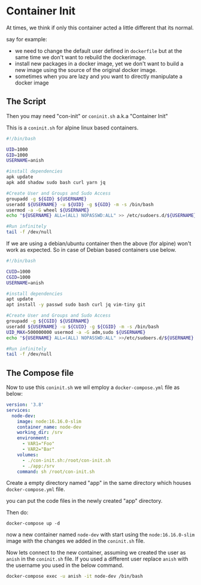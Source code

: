 # Container Init

At times, we think if only this container acted a little different that its normal.

say for example:

- we need to change the default user defined in `dockerfile` but at the same time we don't want to rebuild the dockerimage.
- install new packages in a docker image, yet we don't want to build a new image using the source of the original docker image.
- sometimes when you are lazy and you want to directly manipulate a docker image

## The Script

Then you may need "con-init" or `coninit.sh` a.k.a "Container Init"

This is a `coninit.sh` for alpine linux based containers.

``` bash
#!/bin/bash

UID=1000
GID=1000
USERNAME=anish

#install dependencies
apk update
apk add shadow sudo bash curl yarn jq

#Create User and Groups and Sudo Access
groupadd -g ${GID} ${USERNAME}
useradd ${USERNAME} -u ${UID} -g ${GID} -m -s /bin/bash
usermod -a -G wheel ${USERNAME}
echo "${USERNAME} ALL=(ALL) NOPASSWD:ALL" >> /etc/sudoers.d/${USERNAME}

#Run infinitely
tail -f /dev/null
```

If we are using a debian/ubuntu container then the above (for alpine) won't work as expected. So in case of Debian based containers use below.

```bash
#!/bin/bash

CUID=1000
CGID=1000
USERNAME=anish

#install dependencies
apt update
apt install -y passwd sudo bash curl jq vim-tiny git

#Create User and Groups and Sudo Access
groupadd -g ${CGID} ${USERNAME}
useradd ${USERNAME} -u ${CUID} -g ${CGID} -m -s /bin/bash
UID_MAX=500000000 usermod -a -G adm,sudo ${USERNAME}
echo "${USERNAME} ALL=(ALL) NOPASSWD:ALL" >>/etc/sudoers.d/${USERNAME}

#Run infinitely
tail -f /dev/null
```

## The Compose file

Now to use this `coninit.sh` we wil employ a `docker-compose.yml` file as below:

``` yaml
version: '3.8'
services:
  node-dev:
    image: node:16.16.0-slim
    container_name: node-dev
    working_dir: /srv
    environment:
      - VAR1="Foo"
      - VAR2="Bar"
    volumes:
      - ./con-init.sh:/root/con-init.sh
      - ./app:/srv
    command: sh /root/con-init.sh
```

Create a empty directory named "app" in the same directory which houses `docker-compose.yml` file.

you can put the code files in the newly created "app" directory.

Then do:

```
docker-compose up -d
```

now a new container named `node-dev` with start using the `node:16.16.0-slim` image with the changes we added in the `coninit.sh` file.

Now lets connect to the new container, assuming we created the user as `anish` in the `coninit.sh` file. If you used a different user replace `anish` with the username you used in the below command.

``` bash
docker-compose exec -u anish -it node-dev /bin/bash
```

